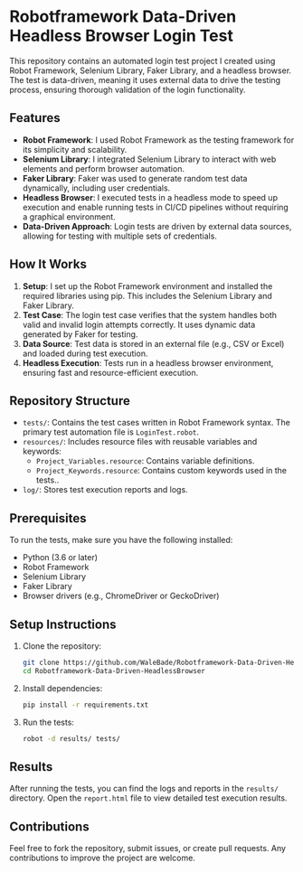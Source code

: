 # Robotframework Data-Driven Headless Browser Login Test

This repository contains an automated login test project I created using Robot Framework, Selenium Library, Faker Library, and a headless browser. The test is data-driven, meaning it uses external data to drive the testing process, ensuring thorough validation of the login functionality.

## Features

- **Robot Framework**: I used Robot Framework as the testing framework for its simplicity and scalability.
- **Selenium Library**: I integrated Selenium Library to interact with web elements and perform browser automation.
- **Faker Library**: Faker was used to generate random test data dynamically, including user credentials.
- **Headless Browser**: I executed tests in a headless mode to speed up execution and enable running tests in CI/CD pipelines without requiring a graphical environment.
- **Data-Driven Approach**: Login tests are driven by external data sources, allowing for testing with multiple sets of credentials.

## How It Works

1. **Setup**: I set up the Robot Framework environment and installed the required libraries using pip. This includes the Selenium Library and Faker Library.
2. **Test Case**: The login test case verifies that the system handles both valid and invalid login attempts correctly. It uses dynamic data generated by Faker for testing.
3. **Data Source**: Test data is stored in an external file (e.g., CSV or Excel) and loaded during test execution.
4. **Headless Execution**: Tests run in a headless browser environment, ensuring fast and resource-efficient execution.

## Repository Structure

- `tests/`: Contains the test cases written in Robot Framework syntax. The primary test automation file is `LoginTest.robot`.
- `resources/`: Includes resource files with reusable variables and keywords:
  - `Project_Variables.resource`: Contains variable definitions.
  - `Project_Keywords.resource`: Contains custom keywords used in the tests..
- `log/`: Stores test execution reports and logs.

## Prerequisites

To run the tests, make sure you have the following installed:

- Python (3.6 or later)
- Robot Framework
- Selenium Library
- Faker Library
- Browser drivers (e.g., ChromeDriver or GeckoDriver)

## Setup Instructions

1. Clone the repository:
   ```bash
   git clone https://github.com/WaleBade/Robotframework-Data-Driven-HeadlessBrowser.git
   cd Robotframework-Data-Driven-HeadlessBrowser
   ```
2. Install dependencies:
   ```bash
   pip install -r requirements.txt
   ```
3. Run the tests:
   ```bash
   robot -d results/ tests/
   ```

## Results

After running the tests, you can find the logs and reports in the `results/` directory. Open the `report.html` file to view detailed test execution results.

## Contributions

Feel free to fork the repository, submit issues, or create pull requests. Any contributions to improve the project are welcome.


